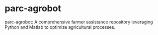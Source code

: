 # parc-agrobot
parc-agrobot: A comprehensive farmer assistance repository leveraging Python and Matlab to optimize agricultural processes. 
